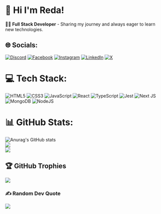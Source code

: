 # 👋 Hi I'm Reda!

👨‍💻 **Full Stack Developer** - Sharing my journey and always eager to learn new technologies.

## 🌐 Socials:
[![Discord](https://img.shields.io/badge/Discord-%237289DA.svg?logo=discord&logoColor=white)](https://discord.gg/#0974) 
[![Facebook](https://img.shields.io/badge/Facebook-%231877F2.svg?logo=Facebook&logoColor=white)](https://www.facebook.com/profile.php?id=100003490687218) 
[![Instagram](https://img.shields.io/badge/Instagram-%23E4405F.svg?logo=Instagram&logoColor=white)](https://instagram.com/redaassemghor_) 
[![LinkedIn](https://img.shields.io/badge/LinkedIn-%230077B5.svg?logo=linkedin&logoColor=white)](https://www.linkedin.com/in/assemghor-reda-2382162b2/) 
[![X](https://img.shields.io/badge/X-black.svg?logo=X&logoColor=white)](https://x.com/assemghorreda)


# 💻 Tech Stack:
![HTML5](https://img.shields.io/badge/html5-%23E34F26.svg?style=for-the-badge&logo=html5&logoColor=white) 
![CSS3](https://img.shields.io/badge/css3-%231572B6.svg?style=for-the-badge&logo=css3&logoColor=white) 
![JavaScript](https://img.shields.io/badge/javascript-%23323330.svg?style=for-the-badge&logo=javascript&logoColor=%23F7DF1E) 
![React](https://img.shields.io/badge/react-%2320232a.svg?style=for-the-badge&logo=react&logoColor=%2361DAFB) 
![TypeScript](https://img.shields.io/badge/typescript-%23007ACC.svg?style=for-the-badge&logo=typescript&logoColor=white)
![Jest](https://img.shields.io/badge/-jest-%23C21325?style=for-the-badge&logo=jest&logoColor=white)
![Next JS](https://img.shields.io/badge/Next-black?style=for-the-badge&logo=next.js&logoColor=white)
![MongoDB](https://img.shields.io/badge/MongoDB-%234ea94b.svg?style=for-the-badge&logo=mongodb&logoColor=white) 
![NodeJS](https://img.shields.io/badge/node.js-6DA55F?style=for-the-badge&logo=node.js&logoColor=white)
# 📊 GitHub Stats:
![Anurag's GitHub stats](https://github-readme-stats.vercel.app/api?username=redaAssemghor&show_icons=true&theme=radical)<br/>
![](https://github-readme-streak-stats.herokuapp.com/?user=redaAssemghor&theme=dark&hide_border=false)<br/>
![](https://github-readme-stats.vercel.app/api/top-langs/?username=redaAssemghor&theme=dark&hide_border=false&include_all_commits=false&count_private=false&layout=compact)

## 🏆 GitHub Trophies
![](https://github-profile-trophy.vercel.app/?username=redaAssemghor&theme=radical&no-frame=false&no-bg=true&margin-w=4)

### ✍️ Random Dev Quote
![](https://quotes-github-readme.vercel.app/api?type=horizontal&theme=radical)

